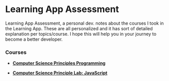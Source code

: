 # Learning App Assessment

Learning App Assessment, a personal dev. notes about the courses I took in the Learning App. These are all personalized and it has sort of detailed explanation per topics/course. I hope this will help you in your journey to become a better developer.

### Courses

- **[Computer Science Principles Programming](https://github.com/noeyislearning/learning-app-assessment/tree/main/01-ccpp)**

- **[Computer Science Principle Lab: JavaScript](https://github.com/noeyislearning/learning-app-assessment/tree/main/02-ccpl-j)**
